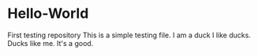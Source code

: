 # Hello-World
First testing repository
This is a simple testing file.
I am a duck I like ducks. Ducks like me. It's a good.
